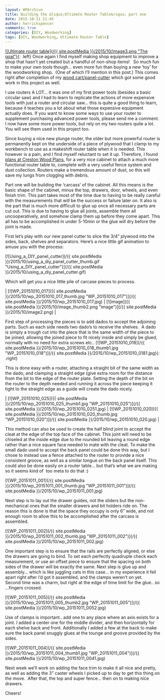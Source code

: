 ```yaml
---
layout: WPArchive
title: Building the &lsquo;Ultimate Router Table&rsquo; part one
date: 2015-10-11 21:45
author: herrickspencer
comments: true
categories: [DIY, Woodworking]
tags: [DIY, Woodworking, Ultimate Router Table]
---
```

[![Ultimate router table](/{{ site.postMedia }}/2015/10/image3.png "The goal")](https://www.crestonwood.com/plans.php){: .left} Once again I find myself making shop equipment to improve a shop that hasn’t yet created but a handful of non-shop items!   So much fun to make your own tools though… even more fun than buying a new ‘toy’ for the woodworking shop.  (One of which I’ll mention in this post.) This comes right after completion of my [wood cart/panel-cutter](https://herrickspencer.wordpress.com/2015/09/29/rolling-woodcart-with-panel-cutter/) which got some good work in this project as well. 

I use routers A LOT… it was one of my first power tools (besides a basic circular saw) and I had to learn to replicate the actions of more expensive tools with just a router and circular saw… this is quite a good thing to learn, because it teaches you a lot about what those expensive equipment actually does. If you want to know some ways to use your router to supplement purchasing advanced power tools, please send me a comment.  I now have some more power tools, but rely on my two routers quite a lot. You will see them used in this project too.

Since buying a nice new plunge router, the older but more powerful router is permanently kept on the underside of a piece of plywood that I clamp to my workbench to use as a makeshift router table when it is needed. This however is a pain, and I find myself reluctant to set it up. Therefore, I found [plans at Creston Wood Plans](https://www.crestonwood.com/plans.php), for a very nice cabinet to attach a much more functional router table to, complete with a very useful fence system and dust collection. Routers make a tremendous amount of dust, so this will save my lungs from clogging with debris. 

Part one will be building the ‘carcass’ of the cabinet. All this means is the basic shape of the cabinet, minus the top, drawers, door, wheels, and even finish trim. This part takes most of the time due to having to be really careful with the measurements that will be the success or failure later on. It also is the part that is much more difficult to glue up once all necessary parts are cut out. This is due to having to glue all joints, assemble them all uncooperatively, and somehow clamp them up before they come apart. This all has to be accomplished in under 5-10min or the glue will dry before the joint is made. 

First let’s play with our new panel cutter to slice the 3/4” plywood into the sides, back, shelves and separators. Here’s a nice little gif animation to amuse you with the process:

[![Using_a_DIY_panel_cutter](/{{ site.postMedia }}/2015/10/using_a_diy_panel_cutter_thumb.gif "Using_a_DIY_panel_cutter")](/{{ site.postMedia }}/2015/10/using_a_diy_panel_cutter.gif)

Which will get you a nice little pile of carcase pieces to process.

| [![WP_20151010_017]({{ site.postMedia }}/2015/10/wp_20151010_017_thumb.jpg "WP_20151010_017")](/{{ site.postMedia }}/2015/10/wp_20151010_017.jpg) | [![image]({{ site.postMedia }}/2015/10/image_thumb2.png "image")](/{{ site.postMedia }}/2015/10/image2.png) |

First step of processing the pieces is to add dados to accept the adjoining parts. Such as each side needs two dado’s to receive the shelves.  A dado is simply a trough cut into the piece that is the same width of the piece to be joined, allowing the joined piece to fit nicely inside and simply be glued, normally with no need for extra screws etc.. [![WP_20151010_018](/{{ site.postMedia }}/2015/10/wp_20151010_018_thumb1.jpg "WP_20151010_018")](/{{ site.postMedia }}/2015/10/wp_20151010_0181.jpg){: .right} 

This is done easy with a router, attaching a straight bit of the same width as the dado, and clamping a straight edge (give extra room for the distance from the bit to the edge of the router plate. Setting the depth of the bit on the router to the depth needed and running it across the piece keeping it tight to the straight edge as a guide will create the dado nicely.

| [![WP_20151010_025]({{ site.postMedia }}/2015/10/wp_20151010_025_thumb1.jpg "WP_20151010_025")](/{{ site.postMedia }}/2015/10/wp_20151010_0251.jpg) | [![WP_20151010_020]({{ site.postMedia }}/2015/10/wp_20151010_020_thumb.jpg "WP_20151010_020")](/{{ site.postMedia }}/2015/10/wp_20151010_020.jpg) |

This method can also be used to create the half blind joint to accept the cleat at the edge of the top face of the cabinet. This joint will need to be chiseled at the inside edge due to the rounded bit leaving a round edge rather than a nice square face needed to mate with the cleat. To make the small dado used to accept the back panel could be done this way, but I chose to instead use a fence attached to the router to provide a nice consistent groove, as well as a similar tongue on the back panel itself. This could also be done easily on a router table… but that’s what we are making so it seems kind of  too meta to do that :)

[![WP_20151011_001](/{{ site.postMedia }}/2015/10/wp_20151011_001_thumb.jpg "WP_20151011_001")](/{{ site.postMedia }}/2015/10/wp_20151011_001.jpg)

Next step is to lay out the drawer guides, not the sliders but the non-mechanical ones that the smaller drawers and bit holders ride on. The reason this is done is that the space they occupy is only 6” wide, and not enough room to allow this to be accomplished after the carcass is assembled.

[![WP_20151011_002](/{{ site.postMedia }}/2015/10/wp_20151011_002_thumb.jpg "WP_20151011_002")](/{{ site.postMedia }}/2015/10/wp_20151011_002.jpg)

One important step is to ensure that the rails are perfectly aligned, or else the drawers are going to bind. To set each perfectly quadruple check each measurement, or use an offset piece to ensure that the spacing on both sides of the drawer will be exactly the same. Next step is glue up and assembly… which is like juggling cats in this case… in my experience it fell apart right after I’d got it assembled, and the clamps weren’t on yet.  Second time was a charm, but right at the edge of time limit for the glue.. so …fingers crossed.

[![WP_20151011_005](/{{ site.postMedia }}/2015/10/wp_20151011_005_thumb2.jpg "WP_20151011_005")](/{{ site.postMedia }}/2015/10/wp_20151011_0052.jpg)

Use of clamps is important.. add one to any place where an axis exists for a joint. I added a center one for the middle divider, and then horizontally for each shelve back and front. Additionally I added a few at the back to make sure the back panel snuggly glues at the tounge and groove provided by the sides.

[![WP_20151011_004](/{{ site.postMedia }}/2015/10/wp_20151011_004_thumb1.jpg "WP_20151011_004")](/{{ site.postMedia }}/2015/10/wp_20151011_0041.jpg)

Next week we’ll work on adding the face trim to make it all nice and pretty, as well as adding the 3” caster wheels I picked up to day to get this thing on the move.  After that, the top and super fence… then on to making nice drawers.

Cheers!
